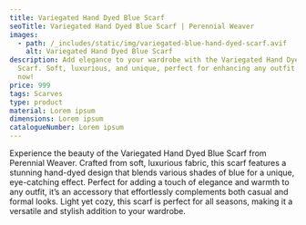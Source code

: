 ```yaml
---
title: Variegated Hand Dyed Blue Scarf
seoTitle: Variegated Hand Dyed Blue Scarf | Perennial Weaver
images:
  - path: /_includes/static/img/variegated-blue-hand-dyed-scarf.avif
    alt: Variegated Hand Dyed Blue Scarf
description: Add elegance to your wardrobe with the Variegated Hand Dyed Blue
  Scarf. Soft, luxurious, and unique, perfect for enhancing any outfit. Shop
  now!
price: 999
tags: Scarves
type: product
material: Lorem ipsum
dimensions: Lorem ipsum
catalogueNumber: Lorem ipsum
---
```

Experience the beauty of the Variegated Hand Dyed Blue Scarf from Perennial Weaver. Crafted from soft, luxurious fabric, this scarf features a stunning hand-dyed design that blends various shades of blue for a unique, eye-catching effect. Perfect for adding a touch of elegance and warmth to any outfit, it’s an accessory that effortlessly complements both casual and formal looks. Light yet cozy, this scarf is perfect for all seasons, making it a versatile and stylish addition to your wardrobe.
